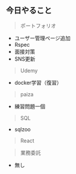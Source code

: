 ## 今日やること

> ポートフォリオ
- ユーザー管理ページ追加
- Rspec
- 面接対策
- SNS更新

> Udemy
- docker学習（復習）


> paiza
- 練習問題一個


> SQL
- sqlzoo

> React



> 業務委託
- 無し
